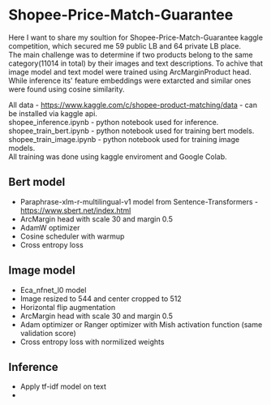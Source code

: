 # Shopee-Price-Match-Guarantee
Here I want to share my soultion for Shopee-Price-Match-Guarantee kaggle competition, which secured me 59 public LB and 64 private LB place. </br>
The main challenge was to determine if two products belong to the same category(11014 in total) by their images and text descriptions. To achive that image model and text model were trained using ArcMarginProduct head. While inference its' feature embeddings were extarcted and similar ones were found using cosine similarity.

All data - https://www.kaggle.com/c/shopee-product-matching/data - can be installed via kaggle api. </br>
shopee_inference.ipynb - python notebook used for inference. </br>
shopee_train_bert.ipynb  - python notebook used for training bert models. </br>
shopee_train_image.ipynb  - python notebook used for training image models. </br>
All training was done using kaggle enviroment and Google Colab.

## Bert model
* Paraphrase-xlm-r-multilingual-v1 model from Sentence-Transformers - https://www.sbert.net/index.html
* ArcMargin head with scale 30 and margin 0.5
* AdamW optimizer
* Cosine scheduler with warmup
* Cross entropy loss

## Image model
* Eca_nfnet_l0 model
* Image resized to 544 and center cropped to 512
* Horizontal flip augmentation
* ArcMargin head with scale 30 and margin 0.5
* Adam optimizer or Ranger optimizer with Mish activation function (same validation score)
* Cross entropy loss with normilized weights

## Inference

* Apply tf-idf model on text
* 
